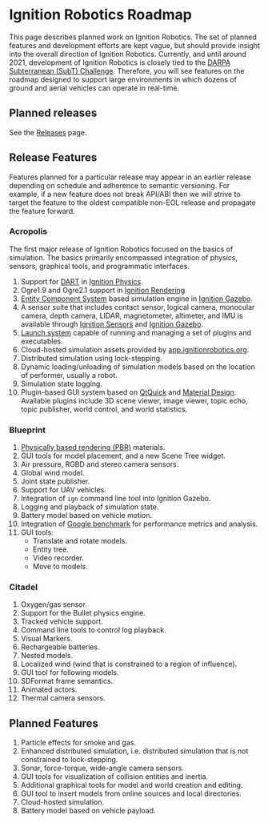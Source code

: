 # Ignition Robotics Roadmap

This page describes planned work on Ignition Robotics. The set of planned features and development efforts are kept vague, but should provide insight into the overall direction of Ignition Robotics. Currently, and until around 2021, development of Ignition Robotics is closely tied to the [DARPA Subterranean (SubT) Challenge](https://subtchallenge.com). Therefore, you will see features on the roadmap designed to support large environments in which dozens of ground and aerial vehicles can operate in real-time.


## Planned releases

See the [Releases](/docs/releases) page.

## Release Features

Features planned for a particular release may appear in an
earlier release depending on schedule and adherence to semantic versioning.
For example, if a new feature does not break API/ABI then we will strive to
target the feature to the oldest compatible non-EOL release and propagate the feature forward.

### Acropolis

The first major release of Ignition Robotics focused on the basics of simulation. The basics primarily encompassed integration of physics, sensors, graphical tools, and programmatic interfaces.

1. Support for [DART](https://dartsim.github.io/) in [Ignition Physics](/libs/physics).
2. Ogre1.9 and Ogre2.1 support in [Ignition Rendering](/libs/rendering)
3. [Entity Component System](https://en.wikipedia.org/wiki/Entity_component_system) based simulation engine in [Ignition Gazebo](/libs/gazebo).
4. A sensor suite that includes contact sensor, logical camera, monocular camera, depth camera, LIDAR, magnetometer, altimeter, and IMU is available through [Ignition Sensors](/libs/sensors) and [Ignition Gazebo](/libs/gazebo).
5. [Launch system](/libs/launch) capable of running and managing a set of plugins and executables.
6. Cloud-hosted simulation assets provided by [app.ignitionrobotics.org](https://app.ignitionrobotics.org).
7. Distributed simulation using lock-stepping.
8. Dynamic loading/unloading of simulation models based on the location of performer, usually a robot.
9. Simulation state logging.
10. Plugin-based GUI system based on [QtQuick](https://en.wikipedia.org/wiki/Qt_Quick) and [Material Design](https://material.io/design/). Available
    plugins include 3D scene viewer, image viewer, topic echo, topic
    publisher, world control, and world statistics.

### Blueprint

1. [Physically based rendering (PBR)](https://en.wikipedia.org/wiki/Physically_based_rendering) materials.
2. GUI tools for model placement, and a new Scene Tree widget.
3. Air pressure, RGBD and stereo camera sensors.
4. Global wind model.
5. Joint state publisher.
6. Support for UAV vehicles.
7. Integration of `ign` command line tool into Ignition Gazebo.
8. Logging and playback of simulation state.
9. Battery model based on vehicle motion.
10. Integration of [Google benchmark](https://github.com/google/benchmark) for performance metrics and analysis.
11. GUI tools:
    * Translate and rotate models.
    * Entity tree.
    * Video recorder.
    * Move to models.

### Citadel

1. Oxygen/gas sensor.
2. Support for the Bullet physics engine.
3. Tracked vehicle support.
4. Command line tools to control log playback.
5. Visual Markers.
6. Rechargeable batteries.
7. Nested models.
8. Localized wind (wind that is constrained to a region of influence).
9. GUI tool for following models.
10. SDFormat frame semantics.
11. Animated actors.
12. Thermal camera sensors.

## Planned Features

1. Particle effects for smoke and gas.
2. Enhanced distributed simulation, i.e. distributed simulation that is not constrained to lock-stepping.
3. Sonar, force-torque, wide-angle camera sensors.
4. GUI tools for visualization of collision entities and inertia.
5. Additional graphical tools for model and world creation and editing.
6. GUI tool to insert models from online sources and local directories.
7. Cloud-hosted simulation.
8. Battery model based on vehicle payload.
